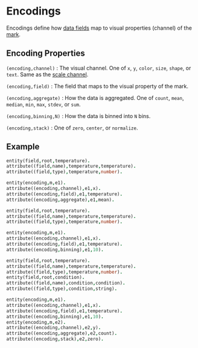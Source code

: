 # Encodings

Encodings define how [data fields](schema.md) map to visual properties (channel) of the [mark](mark.md).

## Encoding Properties

`(encoding,channel)`
: The visual channel. One of `x`, `y`, `color`, `size`, `shape`, or `text`. Same as the [scale channel](scale.md).

`(encoding,field)`
: The field that maps to the visual property of the mark.

`(encoding,aggregate)`
: How the data is aggregated. One of `count`, `mean`, `median`, `min`, `max`, `stdev`, or `sum`.

`(encoding,binning,N)`
: How the data is binned into `N` bins.

`(encoding,stack)`
: One of `zero`, `center`, or `normalize`.

## Example

```prolog
entity(field,root,temperature).
attribute((field,name),temperature,temperature).
attribute((field,type),temperature,number).

entity(encoding,m,e1).
attribute((encoding,channel),e1,x).
attribute((encoding,field),e1,temperature).
attribute((encoding,aggregate),e1,mean).
```

```prolog
entity(field,root,temperature).
attribute((field,name),temperature,temperature).
attribute((field,type),temperature,number).

entity(encoding,m,e1).
attribute((encoding,channel),e1,x).
attribute((encoding,field),e1,temperature).
attribute((encoding,binning),e1,10).
```

```prolog
entity(field,root,temperature).
attribute((field,name),temperature,temperature).
attribute((field,type),temperature,number).
entity(field,root,condition).
attribute((field,name),condition,condition).
attribute((field,type),condition,string).

entity(encoding,m,e1).
attribute((encoding,channel),e1,x).
attribute((encoding,field),e1,temperature).
attribute((encoding,binning),e1,10).
entity(encoding,m,e2).
attribute((encoding,channel),e2,y).
attribute((encoding,aggregate),e2,count).
attribute((encoding,stack),e2,zero).
```
